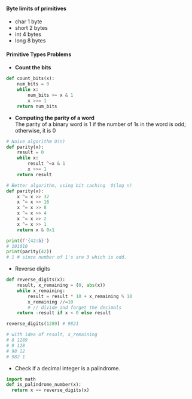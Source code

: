 #### Byte limits of primitives
- char	1 byte
- short	2 bytes
- int	4 bytes
- long	8 bytes

#### Primitive Types Problems
 - **Count the bits**
```python
def count_bits(x):
    num_bits = 0
    while x:
        num_bits += x & 1
        x >>= 1
    return num_bits
```
 - **Computing the parity of a word** <br/>
 The parity of a binary word is 1 if the number of 1s in the word is odd; otherwise, it is 0
```python
# Naive algorithm O(n)
def parity(x):
    result = 0
    while x:
        result ^=x & 1
        x >>= 1
    return result

# Better algorithm, using bit caching  O(log n)
def parity(x):
    x ^= x >> 32
    x ^= x >> 16
    x ^= x >> 8
    x ^= x >> 4
    x ^= x >> 2
    x ^= x >> 1
    return x & 0x1

print(f'{42:b}')
# 101010
print(parity(42))
# 1 # since number of 1's are 3 which is odd.

```
 - Reverse digits
```python
def reverse_digits(x):
    result, x_remaining = (0, abs(x))
    while x_remaining:
        result = result * 10 + x_remaining % 10
        x_remaining //=10 
        # // divide and forget the decimals
    return -result if x < 0 else result

reverse_digits(1289) # 9821

# with idea of result, x_remaining
# 0 1289
# 9 128
# 98 12
# 982 1
```
 - Check if a decimal integer is a palindrome.
 ```python
import math
def is_palindrome_number(x):
   return x == reverse_digits(x)
```
